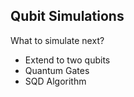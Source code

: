## Qubit Simulations

What to simulate next?

* Extend to two qubits
* Quantum Gates
* SQD Algorithm
